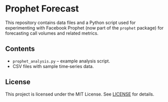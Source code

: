 # Prophet Forecast

This repository contains data files and a Python script used for experimenting with Facebook Prophet (now part of the `prophet` package) for forecasting call volumes and related metrics.

## Contents
- `prophet_analysis.py` – example analysis script.
- CSV files with sample time‑series data.

## License

This project is licensed under the MIT License. See [LICENSE](LICENSE) for details.
